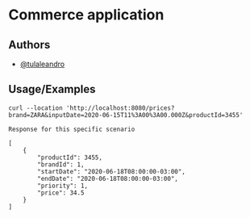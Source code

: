 # Commerce application

## Authors

- [@tulaleandro](https://github.com/tulaleandro)

## Usage/Examples

```curl
curl --location 'http://localhost:8080/prices?brand=ZARA&inputDate=2020-06-15T11%3A00%3A00.000Z&productId=3455'

Response for this specific scenario 

[
    {
        "productId": 3455,
        "brandId": 1,
        "startDate": "2020-06-18T08:00:00-03:00",
        "endDate": "2020-06-18T08:00:00-03:00",
        "priority": 1,
        "price": 34.5
    }
]

```